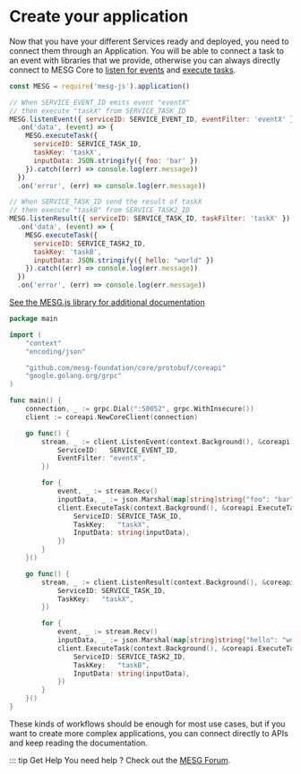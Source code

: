 # Create your application

Now that you have your different Services ready and deployed, you need to connect them through an Application. You will be able to connect a task to an event with libraries that we provide, otherwise you can always directly connect to MESG Core to [listen for events](listen-for-events.md) and [execute tasks](execute-a-task.md).

<tabs>
<tab title="Node" vp-markdown>

```javascript
const MESG = require('mesg-js').application()

// When SERVICE_EVENT_ID emits event "eventX"
// then execute "taskX" from SERVICE_TASK_ID 
MESG.listenEvent({ serviceID: SERVICE_EVENT_ID, eventFilter: 'eventX' })
  .on('data', (event) => {
    MESG.executeTask({
      serviceID: SERVICE_TASK_ID,
      taskKey: 'taskX',
      inputData: JSON.stringify({ foo: 'bar' })
    }).catch((err) => console.log(err.message))
  })
  .on('error', (err) => console.log(err.message))

// When SERVICE_TASK_ID send the result of taskX
// then execute "taskB" from SERVICE_TASK2_ID
MESG.listenResult({ serviceID: SERVICE_TASK_ID, taskFilter: 'taskX' })
  .on('data', (event) => {
    MESG.executeTask({
      serviceID: SERVICE_TASK2_ID,
      taskKey: 'taskB',
      inputData: JSON.stringify({ hello: "world" })
    }).catch((err) => console.log(err.message))
  })
  .on('error', (err) => console.log(err.message))
```

[See the MESG.js library for additional documentation](https://github.com/mesg-foundation/mesg-js/tree/master#application)

</tab>

<tab title="Go" vp-markdown>

```go
package main

import (
	"context"
	"encoding/json"

	"github.com/mesg-foundation/core/protobuf/coreapi"
	"google.golang.org/grpc"
)

func main() {
	connection, _ := grpc.Dial(":50052", grpc.WithInsecure())
	client := coreapi.NewCoreClient(connection)

	go func() {
		stream, _ := client.ListenEvent(context.Background(), &coreapi.ListenEventRequest{
			ServiceID:   SERVICE_EVENT_ID,
			EventFilter: "eventX",
		})

		for {
			event, _ := stream.Recv()
			inputData, _ := json.Marshal(map[string]string{"foo": "bar"})
			client.ExecuteTask(context.Background(), &coreapi.ExecuteTaskRequest{
				ServiceID: SERVICE_TASK_ID,
				TaskKey:   "taskX",
				InputData: string(inputData),
			})
		}
	}()

	go func() {
		stream, _ := client.ListenResult(context.Background(), &coreapi.ListenEventRequest{
			ServiceID: SERVICE_TASK_ID,
			TaskKey:   "taskX",
		})

		for {
			event, _ := stream.Recv()
			inputData, _ := json.Marshal(map[string]string{"hello": "world"})
			client.ExecuteTask(context.Background(), &coreapi.ExecuteTaskRequest{
				ServiceID: SERVICE_TASK2_ID,
				TaskKey:   "taskB",
				InputData: string(inputData),
			})
		}
	}()
}

```

</tab>
</tabs>

These kinds of workflows should be enough for most use cases, but if you want to create more complex applications, you can connect directly to APIs and keep reading the documentation.

::: tip Get Help
You need help ? Check out the <a href="https://forum.mesg.com" target="_blank">MESG Forum</a>.
